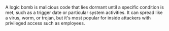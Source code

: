 A logic bomb is malicious code that lies dormant until a specific condition is met, such as a trigger date or particular system activities. It can spread like a virus, worm, or trojan, but it's most popular for inside attackers with privileged access such as employees.